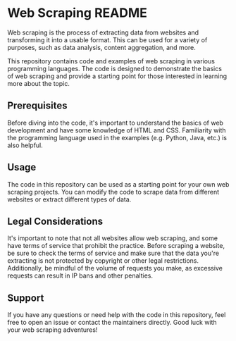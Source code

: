 # Web Scraping README
Web scraping is the process of extracting data from websites and transforming it into a usable format. This can be used for a variety of purposes, such as data analysis, content aggregation, and more.

This repository contains code and examples of web scraping in various programming languages. The code is designed to demonstrate the basics of web scraping and provide a starting point for those interested in learning more about the topic.

## Prerequisites
Before diving into the code, it's important to understand the basics of web development and have some knowledge of HTML and CSS. Familiarity with the programming language used in the examples (e.g. Python, Java, etc.) is also helpful.

## Usage
The code in this repository can be used as a starting point for your own web scraping projects. You can modify the code to scrape data from different websites or extract different types of data.

## Legal Considerations
It's important to note that not all websites allow web scraping, and some have terms of service that prohibit the practice. Before scraping a website, be sure to check the terms of service and make sure that the data you're extracting is not protected by copyright or other legal restrictions. Additionally, be mindful of the volume of requests you make, as excessive requests can result in IP bans and other penalties.

## Support
If you have any questions or need help with the code in this repository, feel free to open an issue or contact the maintainers directly. Good luck with your web scraping adventures!
